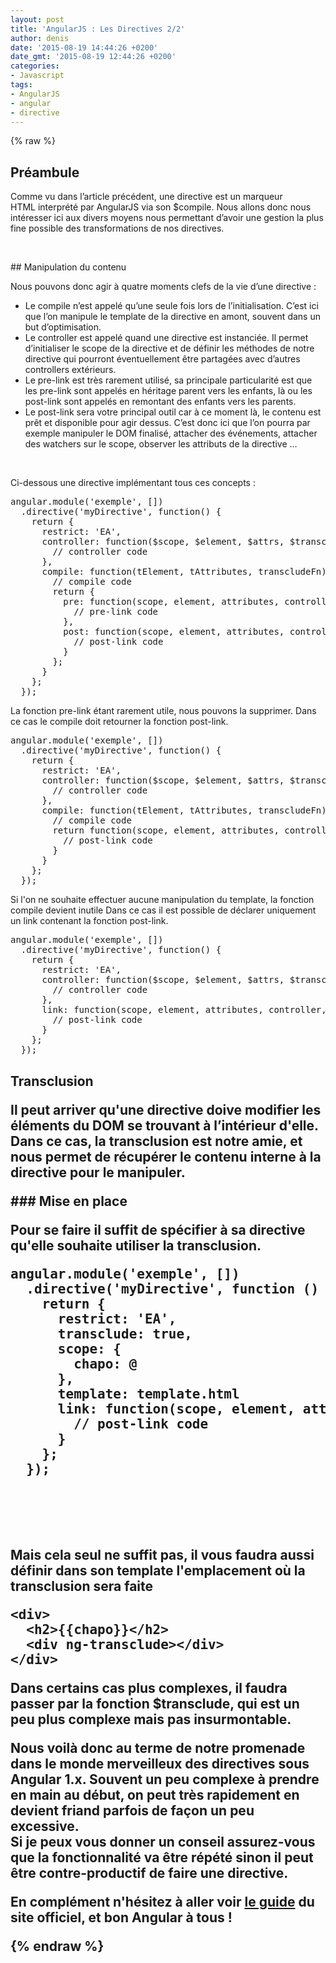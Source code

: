 ```yaml
---
layout: post
title: 'AngularJS : Les Directives 2/2'
author: denis
date: '2015-08-19 14:44:26 +0200'
date_gmt: '2015-08-19 12:44:26 +0200'
categories:
- Javascript
tags:
- AngularJS
- angular
- directive
---
```

{% raw %}
## Préambule
<p>Comme vu dans l’article précédent, une directive est un marqueur HTML interprété par AngularJS via son $compile. Nous allons donc nous intéresser ici aux divers moyens nous permettant d’avoir une gestion la plus fine possible des transformations de nos directives.</p>
<p>&nbsp;</p>
## Manipulation du contenu
<p>Nous pouvons donc agir à quatre moments clefs de la vie d’une directive :</p>
<ul>
<li>Le compile n’est appelé qu’une seule fois lors de l’initialisation. C’est ici que l’on manipule le template de la directive en amont, souvent dans un but d’optimisation.</li>
<li>Le controller est appelé quand une directive est instanciée. Il permet d’initialiser le scope de la directive et de définir les méthodes de notre directive qui pourront éventuellement être partagées avec d’autres controllers extérieurs.</li>
<li>Le pre-link est très rarement utilisé, sa principale particularité est que les pre-link sont appelés en héritage parent vers les enfants, là ou les post-link sont appelés en remontant des enfants vers les parents.</li>
<li>Le post-link sera votre principal outil car à ce moment là, le contenu est prêt et disponible pour agir dessus. C’est donc ici que l’on pourra par exemple manipuler le DOM finalisé, attacher des événements, attacher des watchers sur le scope, observer les attributs de la directive ...</li>
</ul>
<p>&nbsp;</p>
<p>Ci-dessous une directive implémentant tous ces concepts :</p>
<pre class="lang:js decode:true">angular.module('exemple', [])
  .directive('myDirective', function() {
    return {
      restrict: 'EA',
      controller: function($scope, $element, $attrs, $transclude) {
        // controller code
      },
      compile: function(tElement, tAttributes, transcludeFn) {
        // compile code
        return {
          pre: function(scope, element, attributes, controller, transcludeFn) {
            // pre-link code
          },
          post: function(scope, element, attributes, controller,transcludeFn) {
            // post-link code
          }
        };
      }
    };  
  });</pre>
<p>La fonction pre-link étant rarement utile, nous pouvons la supprimer. Dans ce cas le compile doit retourner la fonction post-link.</p>
<pre class="lang:js decode:true">angular.module('exemple', [])
  .directive('myDirective', function() {
    return {
      restrict: 'EA',
      controller: function($scope, $element, $attrs, $transclude) {
        // controller code
      },
      compile: function(tElement, tAttributes, transcludeFn) {
        // compile code
        return function(scope, element, attributes, controller,transcludeFn) {
          // post-link code
        }
      }
    };  
  });
</pre>
<p class="lang:js decode:true ">Si l'on ne souhaite effectuer aucune manipulation du template, la fonction compile devient inutile Dans ce cas il est possible de déclarer uniquement un link contenant la fonction post-link.</p>
<pre class="lang:js decode:true">angular.module('exemple', [])
  .directive('myDirective', function() {
    return {
      restrict: 'EA',
      controller: function($scope, $element, $attrs, $transclude) {
        // controller code
      },
      link: function(scope, element, attributes, controller,transcludeFn) {
        // post-link code
      }
    };  
  });</pre>
<h2 class="lang:js decode:true ">
<h2 class="lang:js decode:true ">Transclusion
<p>Il peut arriver qu'une directive doive modifier les éléments du DOM se trouvant à l’intérieur d'elle. Dans ce cas, la transclusion est notre amie, et nous permet de récupérer le contenu interne à la directive pour le manipuler.</p>
### Mise en place
<p>Pour se faire il suffit de spécifier à sa directive qu'elle souhaite utiliser la transclusion.</p>
<pre class="lang:js decode:true">angular.module('exemple', [])
  .directive('myDirective', function () {
    return {
      restrict: 'EA',
      transclude: true,
      scope: {
        chapo: @
      },
      template: template.html
      link: function(scope, element, attributes, controller,transcludeFn) {
        // post-link code
      }
    };  
  });</pre>
<p>&nbsp;</p>
<p>&nbsp;</p>
<p>Mais cela seul ne suffit pas, il vous faudra aussi définir dans son template l'emplacement où la transclusion sera faite</p>
<pre class="lang:xhtml decode:true">&lt;div&gt;
  &lt;h2&gt;{{chapo}}&lt;/h2&gt;
  &lt;div ng-transclude&gt;&lt;/div&gt;
&lt;/div&gt;</pre>
<p>Dans certains cas plus complexes, il faudra passer par la fonction $transclude, qui est un peu plus complexe mais pas insurmontable.</p>
<p>Nous voilà donc au terme de notre promenade dans le monde merveilleux des directives sous Angular 1.x. Souvent un peu complexe à prendre en main au début, on peut très rapidement en devient friand parfois de façon un peu excessive.<br />
Si je peux vous donner un conseil assurez-vous que la fonctionnalité va être répété sinon il peut être contre-productif de faire une directive.</p>
<p>En complément n'hésitez à aller voir <a href="https://docs.angularjs.org/guide/directive">le guide</a> du site officiel, et bon Angular à tous !</p>
{% endraw %}
